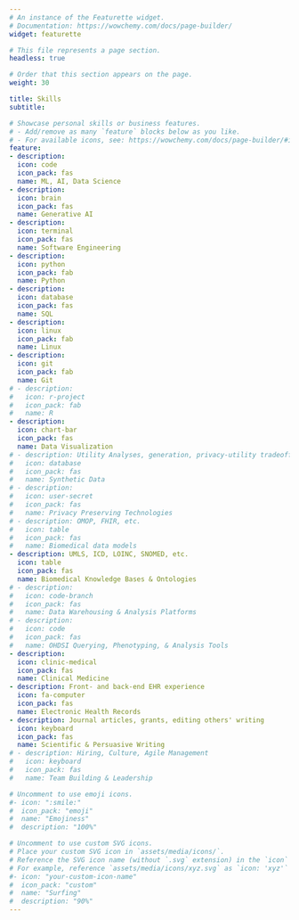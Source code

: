 ```yaml
---
# An instance of the Featurette widget.
# Documentation: https://wowchemy.com/docs/page-builder/
widget: featurette

# This file represents a page section.
headless: true

# Order that this section appears on the page.
weight: 30

title: Skills
subtitle:

# Showcase personal skills or business features.
# - Add/remove as many `feature` blocks below as you like.
# - For available icons, see: https://wowchemy.com/docs/page-builder/#icons
feature:
- description:
  icon: code
  icon_pack: fas
  name: ML, AI, Data Science
- description:
  icon: brain
  icon_pack: fas
  name: Generative AI
- description:
  icon: terminal
  icon_pack: fas
  name: Software Engineering
- description:
  icon: python
  icon_pack: fab
  name: Python
- description:
  icon: database
  icon_pack: fas
  name: SQL
- description:
  icon: linux
  icon_pack: fab
  name: Linux
- description:
  icon: git
  icon_pack: fab
  name: Git
# - description:
#   icon: r-project
#   icon_pack: fab
#   name: R
- description:
  icon: chart-bar
  icon_pack: fas
  name: Data Visualization
# - description: Utility Analyses, generation, privacy-utility tradeoff
#   icon: database
#   icon_pack: fas
#   name: Synthetic Data
# - description:
#   icon: user-secret
#   icon_pack: fas
#   name: Privacy Preserving Technologies
# - description: OMOP, FHIR, etc.
#   icon: table
#   icon_pack: fas
#   name: Biomedical data models
- description: UMLS, ICD, LOINC, SNOMED, etc.
  icon: table
  icon_pack: fas
  name: Biomedical Knowledge Bases & Ontologies
# - description:
#   icon: code-branch
#   icon_pack: fas
#   name: Data Warehousing & Analysis Platforms 
# - description:
#   icon: code
#   icon_pack: fas
#   name: OHDSI Querying, Phenotyping, & Analysis Tools
- description:
  icon: clinic-medical
  icon_pack: fas
  name: Clinical Medicine
- description: Front- and back-end EHR experience
  icon: fa-computer
  icon_pack: fas
  name: Electronic Health Records
- description: Journal articles, grants, editing others' writing
  icon: keyboard
  icon_pack: fas
  name: Scientific & Persuasive Writing
# - description: Hiring, Culture, Agile Management
#   icon: keyboard
#   icon_pack: fas
#   name: Team Building & Leadership

# Uncomment to use emoji icons.
#- icon: ":smile:"
#  icon_pack: "emoji"
#  name: "Emojiness"
#  description: "100%"  

# Uncomment to use custom SVG icons.
# Place your custom SVG icon in `assets/media/icons/`.
# Reference the SVG icon name (without `.svg` extension) in the `icon` field.
# For example, reference `assets/media/icons/xyz.svg` as `icon: 'xyz'`
#- icon: "your-custom-icon-name"
#  icon_pack: "custom"
#  name: "Surfing"
#  description: "90%"
---
```

